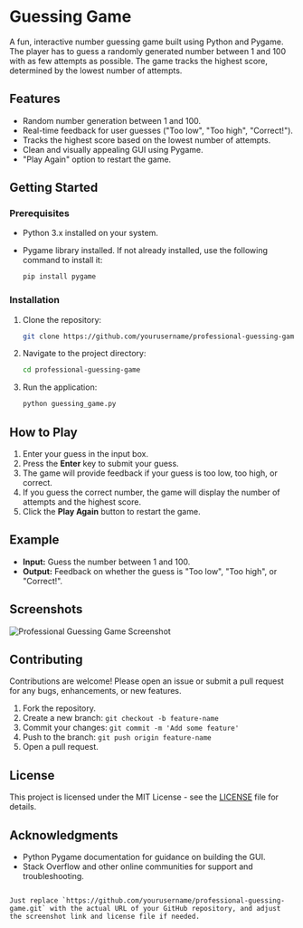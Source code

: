 # Guessing Game

A fun, interactive number guessing game built using Python and Pygame. The player has to guess a randomly generated number between 1 and 100 with as few attempts as possible. The game tracks the highest score, determined by the lowest number of attempts.

## Features

- Random number generation between 1 and 100.
- Real-time feedback for user guesses ("Too low", "Too high", "Correct!").
- Tracks the highest score based on the lowest number of attempts.
- Clean and visually appealing GUI using Pygame.
- "Play Again" option to restart the game.

## Getting Started

### Prerequisites

- Python 3.x installed on your system.
- Pygame library installed. If not already installed, use the following command to install it:

  ```bash
  pip install pygame
  ```

### Installation

1. Clone the repository:

   ```bash
   git clone https://github.com/yourusername/professional-guessing-game.git
   ```

2. Navigate to the project directory:

   ```bash
   cd professional-guessing-game
   ```

3. Run the application:

   ```bash
   python guessing_game.py
   ```

## How to Play

1. Enter your guess in the input box.
2. Press the **Enter** key to submit your guess.
3. The game will provide feedback if your guess is too low, too high, or correct.
4. If you guess the correct number, the game will display the number of attempts and the highest score.
5. Click the **Play Again** button to restart the game.

## Example

- **Input:** Guess the number between 1 and 100.
- **Output:** Feedback on whether the guess is "Too low", "Too high", or "Correct!".

## Screenshots

![Professional Guessing Game Screenshot](screenshot.png)

## Contributing

Contributions are welcome! Please open an issue or submit a pull request for any bugs, enhancements, or new features.

1. Fork the repository.
2. Create a new branch: `git checkout -b feature-name`
3. Commit your changes: `git commit -m 'Add some feature'`
4. Push to the branch: `git push origin feature-name`
5. Open a pull request.

## License

This project is licensed under the MIT License - see the [LICENSE](LICENSE) file for details.

## Acknowledgments

- Python Pygame documentation for guidance on building the GUI.
- Stack Overflow and other online communities for support and troubleshooting.
```

Just replace `https://github.com/yourusername/professional-guessing-game.git` with the actual URL of your GitHub repository, and adjust the screenshot link and license file if needed.
